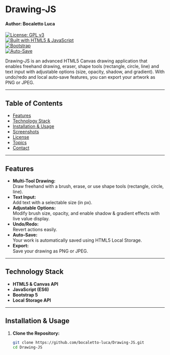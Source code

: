 # Drawing-JS
#### Author: Bocaletto Luca

[![License: GPL v3](https://img.shields.io/badge/License-GPLv3-blue.svg)](https://www.gnu.org/licenses/gpl-3.0)  
[![Built with HTML5 & JavaScript](https://img.shields.io/badge/Built_with-HTML5%20&%20JavaScript-blueviolet)](https://developer.mozilla.org/en-US/docs/Web/HTML)  
[![Bootstrap](https://img.shields.io/badge/Style-Bootstrap-7952B3)](https://getbootstrap.com)  
[![Auto-Save](https://img.shields.io/badge/Auto_Saved-Yes-brightgreen)](https://en.wikipedia.org/wiki/Local_storage)

Drawing‑JS is an advanced HTML5 Canvas drawing application that enables freehand drawing, eraser, shape tools (rectangle, circle, line) and text input with adjustable options (size, opacity, shadow, and gradient). With undo/redo and local auto‑save features, you can export your artwork as PNG or JPEG.

---

## Table of Contents

- [Features](#features)
- [Technology Stack](#technology-stack)
- [Installation & Usage](#installation--usage)
- [Screenshots](#screenshots)
- [License](#license)
- [Topics](#topics)
- [Contact](#contact)

---

## Features

- **Multi-Tool Drawing:**  
  Draw freehand with a brush, erase, or use shape tools (rectangle, circle, line).  
- **Text Input:**  
  Add text with a selectable size (in px).  
- **Adjustable Options:**  
  Modify brush size, opacity, and enable shadow & gradient effects with live value display.  
- **Undo/Redo:**  
  Revert actions easily.  
- **Auto-Save:**  
  Your work is automatically saved using HTML5 Local Storage.  
- **Export:**  
  Save your drawing as PNG or JPEG.

---

## Technology Stack

- **HTML5 & Canvas API**  
- **JavaScript (ES6)**  
- **Bootstrap 5**  
- **Local Storage API**

---

## Installation & Usage

1. **Clone the Repository:**

   ```bash
   git clone https://github.com/bocaletto-luca/Drawing-JS.git
   cd Drawing-JS
